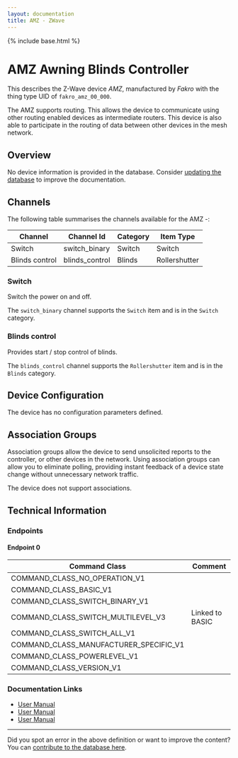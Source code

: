 ```yaml
---
layout: documentation
title: AMZ - ZWave
---
```


{% include base.html %}

# AMZ Awning Blinds Controller
This describes the Z-Wave device *AMZ*, manufactured by *Fakro* with the thing type UID of ```fakro_amz_00_000```.

The AMZ supports routing. This allows the device to communicate using other routing enabled devices as intermediate routers.  This device is also able to participate in the routing of data between other devices in the mesh network.

## Overview

No device information is provided in the database. Consider [updating the database](http://www.cd-jackson.com/index.php/zwave/zwave-device-database/zwave-device-list/devicesummary/616) to improve the documentation.

## Channels

The following table summarises the channels available for the AMZ -:

| Channel | Channel Id | Category | Item Type |
|---------|------------|----------|-----------|
| Switch | switch_binary | Switch | Switch | 
| Blinds control | blinds_control | Blinds | Rollershutter | 

### Switch

Switch the power on and off.

The ```switch_binary``` channel supports the ```Switch``` item and is in the ```Switch``` category.

### Blinds control

Provides start / stop control of blinds.

The ```blinds_control``` channel supports the ```Rollershutter``` item and is in the ```Blinds``` category.



## Device Configuration

The device has no configuration parameters defined.

## Association Groups

Association groups allow the device to send unsolicited reports to the controller, or other devices in the network. Using association groups can allow you to eliminate polling, providing instant feedback of a device state change without unnecessary network traffic.

The device does not support associations.
## Technical Information

### Endpoints

#### Endpoint 0

| Command Class | Comment |
|---------------|---------|
| COMMAND_CLASS_NO_OPERATION_V1| |
| COMMAND_CLASS_BASIC_V1| |
| COMMAND_CLASS_SWITCH_BINARY_V1| |
| COMMAND_CLASS_SWITCH_MULTILEVEL_V3| Linked to BASIC|
| COMMAND_CLASS_SWITCH_ALL_V1| |
| COMMAND_CLASS_MANUFACTURER_SPECIFIC_V1| |
| COMMAND_CLASS_POWERLEVEL_V1| |
| COMMAND_CLASS_VERSION_V1| |

### Documentation Links

* [User Manual](https://www.cd-jackson.com/zwave_device_uploads/616/AMZ-Z-WAVE-FAKRO-EN.pdf)
* [User Manual](https://www.cd-jackson.com/zwave_device_uploads/616/FAKRO-Zwave-Weather-Module-ZWMP-Manual.pdf)
* [User Manual](https://www.cd-jackson.com/zwave_device_uploads/616/AMZ-Z-WAVE-FAKRO-EN.pdf)

---

Did you spot an error in the above definition or want to improve the content?
You can [contribute to the database here](http://www.cd-jackson.com/index.php/zwave/zwave-device-database/zwave-device-list/devicesummary/616).
